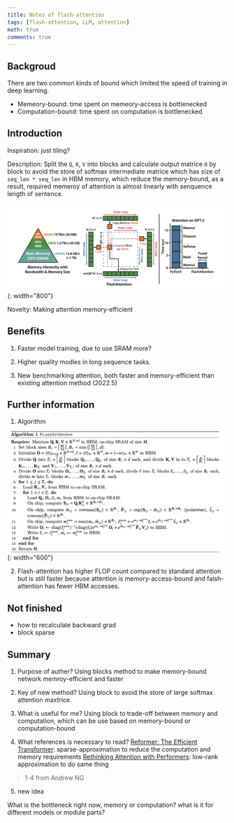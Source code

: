 ```yaml
---
title: Notes of flash-attention
tags: [flash-attention, LLM, attention]
math: true
comments: true
---
```


## Backgroud

There are two common kinds of bound which limited the speed of training in deep learning.
+ Memeory-bound: time spent on memeory-access is bottlenecked
+ Computation-bound: time spent on computation is bottlenecked

## Introduction

Inspiration: just tiling?

Description: Split the `Q`, `K`, `V` into blocks and calculate output matrice `O` by block to avoid the store of softmax intermediate matrice which has size of `seq_len * seq_len` in HBM memory, which reduce the memory-bound, as a result, required memeroy of attention is almost linearly with senquence length of sentence.

![scalability](/images/2024/10/23-01.png){: width="800"}

Novelty: Making attention memory-efficient

## Benefits

1) Faster model training, due to use SRAM more?

2) Higher quality modles in long sequence tasks.

3) New benchmarking attention, both faster and memory-efficient than existing attention method (2022.5)

## Further information

1) Algorithm

![Algorithm](/images/2024/10/23-02.png){: width="600"}

2) Flash-attention has higher FLOP count compared to standard attention but is still faster because attention is memory-access-bound and falsh-attention has fewer HBM accesses.

## Not finished 
+ how to recalculate backward grad
+ block sparse

## Summary

1) Purpose of auther?
Using blocks method to make memory-bound network memroy-efficient and faster

2) Key of new method?
Using block to avoid the store of large softmax attention maxtrice.

3) What is useful for me?
Using block to trade-off between memory and computation, which can be use based on memory-bound or computation-bound

4) What references is necessary to read?
[Reformer: The Efficient Transformer](https://arxiv.org/abs/2001.04451): sparse-approximation to reduce the computation and memory requirements
[Rethinking Attention with Performers](https://arxiv.org/abs/2009.14794): low-rank approximation to do same thing

> 1-4 from Andrew NG

5) new idea

What is the bottleneck right now, memory or computation? what is it for different models or module parts?